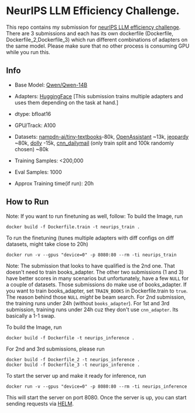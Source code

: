 # NeurIPS LLM Efficiency Challenge.

This repo contains my submission for [neurIPS LLM efficiency challenge](https://llm-efficiency-challenge.github.io/).
There are 3 submissions and each has its own dockerfile (Dockerfile, Dockerfile_2,Dockerfile_3) which run different combinations of adapters on the same model. Please make sure that no other process is consuming GPU while you run this.

## Info
- Base Model: [Qwen/Qwen-14B](https://huggingface.co/Qwen/Qwen-14B)
- Adapters: [HuggingFace](https://huggingface.co/imdatta0) [This submission trains multiple adapters and uses them depending on the task at hand.]
- dtype: bfloat16
- GPU/Track: A100
- Datasets: [nampdn-ai/tiny-textbooks](https://huggingface.co/datasets/nampdn-ai/tiny-textbooks)-80k, [OpenAssistant](OpenAssistant/oasst_top1_2023-08-25) ~13k, [jeopardy](https://huggingface.co/datasets/jeopardy) ~80k, [dolly](databricks/databricks-dolly-15k) -15k, [cnn_dailymail](https://huggingface.co/datasets/cnn_dailymail/viewer/3.0.0) (only train split and 100k randomly chosen) ~80k

- Training Samples: <200,000
- Eval Samples: 1000
- Approx Training time(if run): 20h

## How to Run
Note: If you want to run finetuning as well, follow:
To build the Image, run
```
docker build -f Dockerfile.train -t neurips_train .
```
To run the finetuning (tunes multiple adapters with diff configs on diff datasets, might take close to 20h)
```
docker run -v --gpus "device=0" -p 8080:80 --rm -ti neurips_train
```
Note: The submission that looks to have qualified is the 2nd one. That doesn't need to train books_adapter. The other two submissions (1 and 3) have better scores in many scenarios but unfortunately, have a few `NULL` for a couple of datasets. Those submissions do make use of books_adapter. If you want to train books_adapter, set `TRAIN_BOOKS` in Dockerfile.train to `true`. The reason behind those `NULL` *might*  be beam search.
For 2nd submission, the training runs under 24h (without `books_adapter`). 
For 1st and 3rd submission, training runs under 24h cuz they don't use `cnn_adapter`. Its basically a 1-1 swap. 



To build the Image, run
```
docker build -f Dockerfile -t neurips_inference .
```
For 2nd and 3rd submissions, please run
```
docker build -f Dockerfile_2 -t neurips_inference .
docker build -f Dockerfile_3 -t neurips_inference .
```

To start the server up and make it ready for inference, run
```
docker run -v --gpus "device=0" -p 8080:80 --rm -ti neurips_inference
```
This will start the server on port 8080.
Once the server is up, you can start sending requests via [HELM](https://github.com/stanford-crfm/helm/tree/main).
